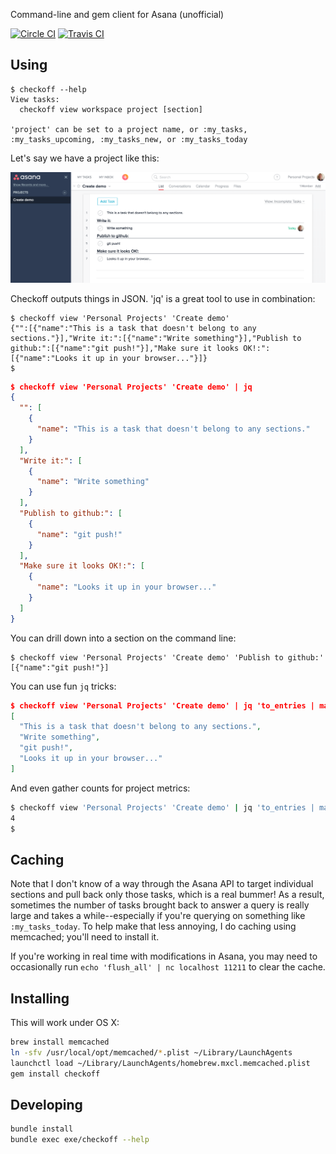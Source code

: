 Command-line and gem client for Asana (unofficial)

[![Circle CI](https://circleci.com/gh/apiology/checkoff.svg?style=svg)](https://circleci.com/gh/apiology/checkoff)
[![Travis CI](https://travis-ci.org/apiology/checkoff.svg?branch=master)](https://travis-ci.org/apiology/checkoff)

## Using

```
$ checkoff --help
View tasks:
  checkoff view workspace project [section]

'project' can be set to a project name, or :my_tasks, :my_tasks_upcoming, :my_tasks_new, or :my_tasks_today
```

Let's say we have a project like this:

![project screenshot from asana.com](https://github.com/apiology/checkoff/raw/master/docs/example_project.png "Example project")

Checkoff outputs things in JSON.  'jq' is a great tool to use in combination:

```
$ checkoff view 'Personal Projects' 'Create demo'
{"":[{"name":"This is a task that doesn't belong to any sections."}],"Write it:":[{"name":"Write something"}],"Publish to github:":[{"name":"git push!"}],"Make sure it looks OK!:":[{"name":"Looks it up in your browser..."}]}
$
```

```json
$ checkoff view 'Personal Projects' 'Create demo' | jq
{
  "": [
    {
      "name": "This is a task that doesn't belong to any sections."
    }
  ],
  "Write it:": [
    {
      "name": "Write something"
    }
  ],
  "Publish to github:": [
    {
      "name": "git push!"
    }
  ],
  "Make sure it looks OK!:": [
    {
      "name": "Looks it up in your browser..."
    }
  ]
}
```

You can drill down into a section on the command line:

```
$ checkoff view 'Personal Projects' 'Create demo' 'Publish to github:'
[{"name":"git push!"}]
```

You can use fun `jq` tricks:

```json
$ checkoff view 'Personal Projects' 'Create demo' | jq 'to_entries | map(.value) | flatten | map(.name)'
[
  "This is a task that doesn't belong to any sections.",
  "Write something",
  "git push!",
  "Looks it up in your browser..."
]
```

And even gather counts for project metrics:

```bash
$ checkoff view 'Personal Projects' 'Create demo' | jq 'to_entries | map(.value) | flatten | map(.name) | length'
4
$ 
```

## Caching

Note that I don't know of a way through the Asana API to target
individual sections and pull back only those tasks, which is a real
bummer!  As a result, sometimes the number of tasks brought back to
answer a query is really large and takes a while--especially if you're
querying on something like `:my_tasks_today`.  To help make that less
annoying, I do caching using memcached; you'll need to install it.

If you're working in real time with modifications in Asana, you may
need to occasionally run `echo 'flush_all' | nc localhost 11211` to
clear the cache.

## Installing

This will work under OS X:

```bash
brew install memcached
ln -sfv /usr/local/opt/memcached/*.plist ~/Library/LaunchAgents
launchctl load ~/Library/LaunchAgents/homebrew.mxcl.memcached.plist
gem install checkoff

```

## Developing

```bash
bundle install
bundle exec exe/checkoff --help
```
